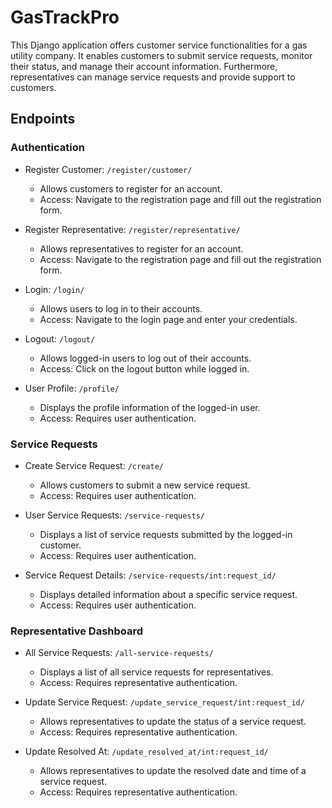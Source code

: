 # GasTrackPro

This Django application offers customer service functionalities for a gas utility company.
It enables customers to submit service requests, monitor their status, and manage their account information. 
Furthermore, representatives can manage service requests and provide support to customers.

## Endpoints

### Authentication
- Register Customer: `/register/customer/`
  - Allows customers to register for an account.
  - Access: Navigate to the registration page and fill out the registration form.

- Register Representative: `/register/representative/`
  - Allows representatives to register for an account.
  - Access: Navigate to the registration page and fill out the registration form.

- Login: `/login/`
  - Allows users to log in to their accounts.
  - Access: Navigate to the login page and enter your credentials.

- Logout: `/logout/`
  - Allows logged-in users to log out of their accounts.
  - Access: Click on the logout button while logged in.

- User Profile: `/profile/`
  - Displays the profile information of the logged-in user.
  - Access: Requires user authentication.

### Service Requests
- Create Service Request: `/create/`
  - Allows customers to submit a new service request.
  - Access: Requires user authentication.

- User Service Requests: `/service-requests/`
  - Displays a list of service requests submitted by the logged-in customer.
  - Access: Requires user authentication.

- Service Request Details: `/service-requests/int:request_id/`
  - Displays detailed information about a specific service request.
  - Access: Requires user authentication.

### Representative Dashboard
- All Service Requests: `/all-service-requests/`
  - Displays a list of all service requests for representatives.
  - Access: Requires representative authentication.

- Update Service Request: `/update_service_request/int:request_id/`
  - Allows representatives to update the status of a service request.
  - Access: Requires representative authentication.

- Update Resolved At: `/update_resolved_at/int:request_id/`
  - Allows representatives to update the resolved date and time of a service request.
  - Access: Requires representative authentication.
